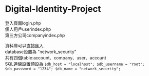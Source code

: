 # Digital-Identity-Project

登入頁面login.php  
個人用戶userindex.php  
第三方公司companyindex.php  

資料庫可以直接匯入  
database設置為 "network_security"  
共有四個table:account、company、user、account  
SQL連線設置預設為
	```$db_host = "localhost";
	$db_username = "root";
	$db_password = "1234";
	$db_name = "network_security";
	```
  
 
